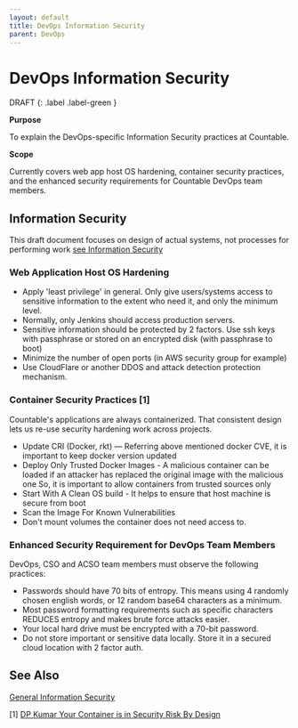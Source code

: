 ```yaml
---
layout: default
title: DevOps Information Security
parent: DevOps
---
```


# DevOps Information Security

DRAFT
{: .label .label-green }

**Purpose**

To explain the DevOps-specific Information Security practices at Countable.

**Scope**

Currently covers web app host OS hardening, container security practices, and the enhanced security requirements for Countable DevOps team members.


## Information Security

This draft document focuses on design of actual systems, not processes for performing work [see Information Security](../../developers/INFOSEC/)

### Web Application Host OS Hardening

  - Apply 'least privilege' in general. Only give users/systems access to sensitive information to the extent who need it, and only the minimum level.
  - Normally, only Jenkins should access production servers.
  - Sensitive information should be protected by 2 factors. Use ssh keys
    with passphrase or stored on an encrypted disk (with passphrase to
    boot)
  - Minimize the number of open ports (in AWS security group for
    example)
  - Use CloudFlare or another DDOS and attack detection protection
    mechanism.

### Container Security Practices \[1\]

Countable's applications are always containerized. That consistent design lets us re-use security hardening work across projects.

  - Update CRI (Docker, rkt) — Referring above mentioned docker CVE, it is important to keep docker version updated
  - Deploy Only Trusted Docker Images - A malicious container can be loaded if an attacker has replaced the original image with the malicious one So, it is important to allow containers from trusted sources only
  - Start With A Clean OS build - It helps to ensure that host machine is secure from boot
  - Scan the Image For Known Vulnerabilities
  - Don't mount volumes the container does not need access to.

### Enhanced Security Requirement for DevOps Team Members

DevOps, CSO and ACSO team members must observe the following practices:
    
- Passwords should have 70 bits of entropy. This means using 4 randomly chosen english words, or 12 random base64 characters as a minimum.
- Most password formatting requirements such as specific characters REDUCES entropy and makes brute force attacks easier.
- Your local hard drive must be encrypted with a 70-bit password.
- Do not store important or sensitive data locally. Store it in a secured cloud location with 2 factor auth.

## See Also

[General Information Security](/developers/INFOSEC.md)

\[1\] [DP Kumar Your Container is in Security Risk By Design](https://medium.com/@dpkumar/your-container-is-in-security-risk-by-design-8a7034f2f9b1)
